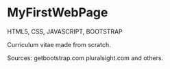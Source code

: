 # MyFirstWebPage
HTML5, CSS, JAVASCRIPT, BOOTSTRAP

Curriculum vitae made from scratch.

Sources:
getbootstrap.com
pluralsight.com
and others.
